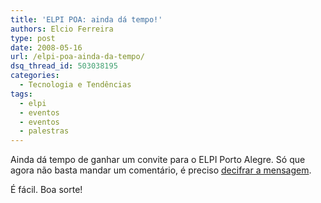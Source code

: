 ```yaml
---
title: 'ELPI POA: ainda dá tempo!'
authors: Elcio Ferreira
type: post
date: 2008-05-16
url: /elpi-poa-ainda-da-tempo/
dsq_thread_id: 503038195
categories:
  - Tecnologia e Tendências
tags:
  - elpi
  - eventos
  - eventos
  - palestras
---
```

Ainda dá tempo de ganhar um convite para o ELPI Porto Alegre. Só que agora não basta mandar um comentário, é preciso [decifrar a mensagem][1].

É fácil. Boa sorte!

 [1]: http://elcio.com.br/mensagem